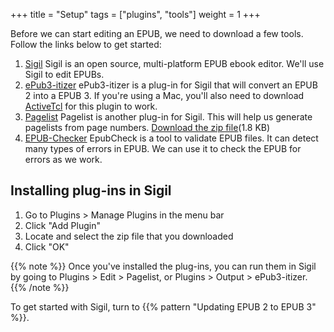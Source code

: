 +++
title = "Setup"
tags = ["plugins", "tools"]
weight = 1
+++

Before we can start editing an EPUB, we need to download a few tools. Follow the links below to get started:

1. [Sigil](https://github.com/Sigil-Ebook/Sigil/releases)
   Sigil is an open source, multi-platform EPUB ebook editor. We'll use Sigil to edit EPUBs.
2. [ePub3-itizer](https://github.com/kevinhendricks/ePub3-itizer/tree/master/plugin)
   ePub3-itizer is a plug-in for Sigil that will convert an EPUB 2 into a EPUB 3.
   If you're using a Mac, you'll also need to download [ActiveTcl](https://www.activestate.com/activetcl/downloads) for this plugin to work.
3. [Pagelist](http://www.mobileread.mobi/forums/showthread.php?t=265237)
   Pagelist is another plug-in for Sigil. This will help us generate pagelists from page numbers. [Download the zip file](/files/PageList_v0.1.2.zip)(1.8 KB)
4. [EPUB-Checker](https://github.com/IDPF/epubcheck/releases)
   EpubCheck is a tool to validate EPUB files. It can detect many types of errors in EPUB. We can use it to check the EPUB for errors as we work.

## Installing plug-ins in Sigil

1. Go to Plugins > Manage Plugins in the menu bar
2. Click "Add Plugin"
3. Locate and select the zip file that you downloaded
4. Click "OK"

{{% note %}}
Once you've installed the plug-ins, you can run them in Sigil by going to Plugins > Edit > Pagelist, or Plugins > Output > ePub3-itizer.
{{% /note %}}

To get started with Sigil, turn to {{% pattern "Updating EPUB 2 to EPUB 3" %}}.